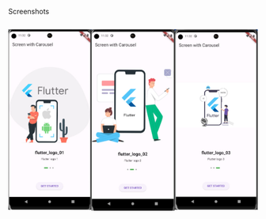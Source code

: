 <p>Screenshots</p>


<div style="display: flex;
  justify-content: space-between;">
  <p align="left"> <img width="200"  src="https://github.com/bekhzod3224/screen_carousel/blob/main/assets/screenshot_1.jpg?raw=true" /> </p>
<p align="left"> <img width="200" src="https://github.com/bekhzod3224/screen_carousel/blob/main/assets/screenshot_2.jpg?raw=true" /> </p>
<p align="left"> <img width="200" src="https://github.com/bekhzod3224/screen_carousel/blob/main/assets/screenshot_3.jpg?raw=true" /> </p>
</div>

